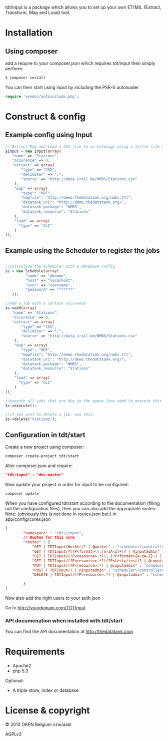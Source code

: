tdt/input is a package which allows you to set up your own ET(M)L (Extract, Transform, Map and Load) tool.

# Installation

## Using composer

add a require to your composer.json which requires tdt/input then simply perform:

```bash
$ composer install
```

You can then start using input by including the PSR-0 autoloader

```php
require 'vendor/autoinclude.php';
```

# Construct & config

## Example config using Input

```php
// Extract Map and Load a CSV file to an ontology using a turtle file (you can find this file in examples directory)
$input = new Input(array(
   "name" => "Stations",
   "occurence" => 0,
   "extract" => array(
       "type" => "CSV",
       "delimiter" => ";",
       "source" => "http://data.irail.be/NMBS/Stations.csv"
    ),
    "map" => array(
       "type": "RDF",
       "mapfile": "http://demo.thedatatank.org/nmbs.ttl",
       "datatank_uri": "http://demo.thedatatank.org/",
       "datatank_package": "NMBS",
       "datatank_resource": "Stations"
    ),
    "load" => array(
      "type" => "CLI"
    )
));

```

## Example using the Scheduler to register the jobs

```php

//initialize the scheduler with a database config
$s = new Schedule(array(
         "name" => "dbname",
         "host" => "localhost",
         "user" => "username",
         "password" => "******"
   ));

//add a job with a certain occurence
$s->add(array(
   "name" => "Stations",
   "occurence" => 0,
   "extract" => array(
       "type" => "CSV",
       "delimiter" => ";",
       "source" => "http://data.irail.be/NMBS/Stations.csv"
    ),
    "map" => array(
       "type": "RDF",
       "mapfile": "http://demo.thedatatank.org/nmbs.ttl",
       "datatank_uri": "http://demo.thedatatank.org/",
       "datatank_package": "NMBS",
       "datatank_resource": "Stations"
    ),
    "load" => array(
      "type" => "CLI"
    )
));

//execute all jobs that are due in the queue (you need to execute this command using cronjobs)
$s->execute();

//if you want to delete a job, use this:
$s->delete("Stations");
```

## Configuration in tdt/start

Create a new project using composer:
```bash
composer create-project tdt/start
```

Alter composer.json and require:

```json
"tdt/input" : "dev-master"
```

Now update your project in order for input to be configured:

```bash
composer update
```

When you have configured tdt/start according to the documentation (filling out the configuration files), then you can also add the appropriate routes:
Note: (obviously this is not done in routes.json but:) in app/config/cores.json

```json
{
        "namespace" : "tdt\\input",
        // Routes for this core
        "routes" : {
            "GET | TDTInput/Worker/? | @worker" : "scheduler\\controllers\\Worker",
            "GET | TDTInput/?(?P<format>\\.[a-zA-Z]+)? | @inputadmin" : "scheduler\\controllers\\InputResourceController",
            "GET | TDTInput/(?P<resource>.*)\\.(?P<format>[a-zA-Z]+) | @inputadmin" : "scheduler\\controllers\\InputResourceController",
            "GET | TDTInput/(?P<resource>.*?)(?P<test>/test)? | @inputadmin" : "scheduler\\controllers\\InputResourceController",
            "PUT | TDTInput/(?P<resource>.*) | @inputadmin" : "scheduler\\controllers\\InputResourceController",
            "POST | TDTInput/? | @inputadmin" : "scheduler\\controllers\\InputResourceController",
            "DELETE | TDTInput/(?P<resource>.*) | @inputadmin" : "scheduler\\controllers\\InputResourceController"

        }
}
```

Now also add the right users to your auth.json

Go to http://yourdomain.com/TDTInput

### API documenation when installed with tdt/start

You can find the API documentation at http://thedatatank.com

# Requirements

* Apache2
* php 5.3

Optional:

* A triple store, index or database

# License & copyright

© 2013 OKFN Belgium vzw/asbl

AGPLv3


